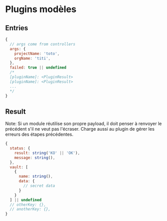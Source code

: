 # Plugins modèles

## Entries

```js
{ 
  // args come from controllers
  args: {
    projectName: 'toto',
    orgName: 'titi',
  },
  failed: true || undefined
  /*
  [pluginName]: <PluginResult>
  [pluginName]: <PluginResult>
  ...
  */
}
```

## Result

Note: Si un module réutilise son propre payload, il doit penser à renvoyer le précédent s'il ne veut pas l'écraser. Charge aussi au plugin de gérer les erreurs des étapes précédentes.

```js
{
  status: {
    result: string('KO' || 'OK'),
    message: string(),
  },
  vault: [
    {
      name: string(),
      data: {
        // secret data
      }
    }
  ] || undefined
  // otherKey: {},
  // anotherKey: {},
}
```

